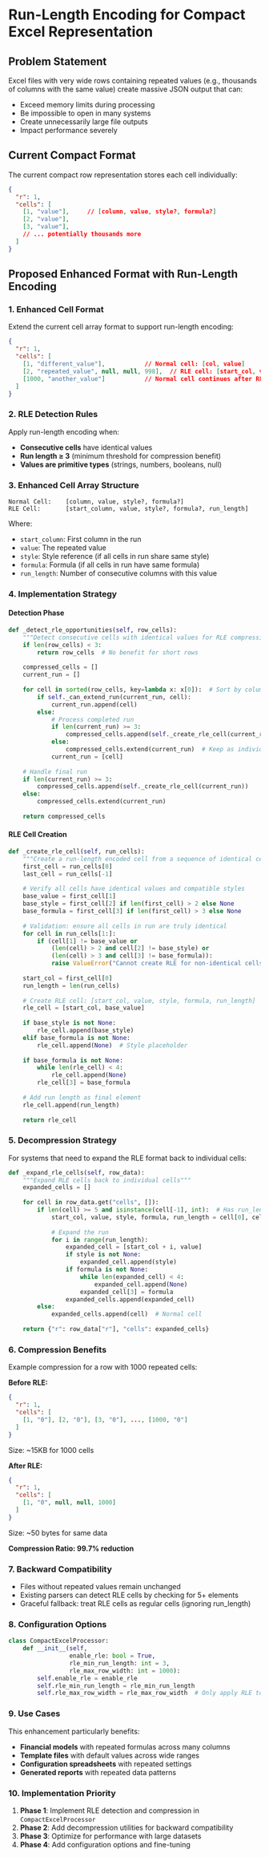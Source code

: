 # Run-Length Encoding for Compact Excel Representation

## Problem Statement

Excel files with very wide rows containing repeated values (e.g., thousands of columns with the same value) create massive JSON output that can:
- Exceed memory limits during processing
- Be impossible to open in many systems
- Create unnecessarily large file outputs
- Impact performance severely

## Current Compact Format

The current compact row representation stores each cell individually:

```json
{
  "r": 1,
  "cells": [
    [1, "value"],     // [column, value, style?, formula?]
    [2, "value"],
    [3, "value"],
    // ... potentially thousands more
  ]
}
```

## Proposed Enhanced Format with Run-Length Encoding

### 1. Enhanced Cell Format

Extend the current cell array format to support run-length encoding:

```json
{
  "r": 1,
  "cells": [
    [1, "different_value"],           // Normal cell: [col, value]
    [2, "repeated_value", null, null, 998],  // RLE cell: [start_col, value, style, formula, run_length]
    [1000, "another_value"]           // Normal cell continues after RLE
  ]
}
```

### 2. RLE Detection Rules

Apply run-length encoding when:
- **Consecutive cells** have identical values
- **Run length ≥ 3** (minimum threshold for compression benefit)
- **Values are primitive types** (strings, numbers, booleans, null)

### 3. Enhanced Cell Array Structure

```
Normal Cell:    [column, value, style?, formula?]
RLE Cell:       [start_column, value, style?, formula?, run_length]
```

Where:
- `start_column`: First column in the run
- `value`: The repeated value
- `style`: Style reference (if all cells in run share same style)
- `formula`: Formula (if all cells in run have same formula)
- `run_length`: Number of consecutive columns with this value

### 4. Implementation Strategy

#### Detection Phase
```python
def _detect_rle_opportunities(self, row_cells):
    """Detect consecutive cells with identical values for RLE compression"""
    if len(row_cells) < 3:
        return row_cells  # No benefit for short rows
    
    compressed_cells = []
    current_run = []
    
    for cell in sorted(row_cells, key=lambda x: x[0]):  # Sort by column
        if self._can_extend_run(current_run, cell):
            current_run.append(cell)
        else:
            # Process completed run
            if len(current_run) >= 3:
                compressed_cells.append(self._create_rle_cell(current_run))
            else:
                compressed_cells.extend(current_run)  # Keep as individual cells
            current_run = [cell]
    
    # Handle final run
    if len(current_run) >= 3:
        compressed_cells.append(self._create_rle_cell(current_run))
    else:
        compressed_cells.extend(current_run)
    
    return compressed_cells
```

#### RLE Cell Creation
```python
def _create_rle_cell(self, run_cells):
    """Create a run-length encoded cell from a sequence of identical cells"""
    first_cell = run_cells[0]
    last_cell = run_cells[-1]
    
    # Verify all cells have identical values and compatible styles
    base_value = first_cell[1]
    base_style = first_cell[2] if len(first_cell) > 2 else None
    base_formula = first_cell[3] if len(first_cell) > 3 else None
    
    # Validation: ensure all cells in run are truly identical
    for cell in run_cells[1:]:
        if (cell[1] != base_value or 
            (len(cell) > 2 and cell[2] != base_style) or
            (len(cell) > 3 and cell[3] != base_formula)):
            raise ValueError("Cannot create RLE for non-identical cells")
    
    start_col = first_cell[0]
    run_length = len(run_cells)
    
    # Create RLE cell: [start_col, value, style, formula, run_length]
    rle_cell = [start_col, base_value]
    
    if base_style is not None:
        rle_cell.append(base_style)
    elif base_formula is not None:
        rle_cell.append(None)  # Style placeholder
    
    if base_formula is not None:
        while len(rle_cell) < 4:
            rle_cell.append(None)
        rle_cell[3] = base_formula
    
    # Add run length as final element
    rle_cell.append(run_length)
    
    return rle_cell
```

### 5. Decompression Strategy

For systems that need to expand the RLE format back to individual cells:

```python
def _expand_rle_cells(self, row_data):
    """Expand RLE cells back to individual cells"""
    expanded_cells = []
    
    for cell in row_data.get("cells", []):
        if len(cell) >= 5 and isinstance(cell[-1], int):  # Has run_length
            start_col, value, style, formula, run_length = cell[0], cell[1], cell[2], cell[3], cell[-1]
            
            # Expand the run
            for i in range(run_length):
                expanded_cell = [start_col + i, value]
                if style is not None:
                    expanded_cell.append(style)
                if formula is not None:
                    while len(expanded_cell) < 4:
                        expanded_cell.append(None)
                    expanded_cell[3] = formula
                expanded_cells.append(expanded_cell)
        else:
            expanded_cells.append(cell)  # Normal cell
    
    return {"r": row_data["r"], "cells": expanded_cells}
```

### 6. Compression Benefits

Example compression for a row with 1000 repeated cells:

**Before RLE:**
```json
{
  "r": 1,
  "cells": [
    [1, "0"], [2, "0"], [3, "0"], ..., [1000, "0"]
  ]
}
```
Size: ~15KB for 1000 cells

**After RLE:**
```json
{
  "r": 1, 
  "cells": [
    [1, "0", null, null, 1000]
  ]
}
```
Size: ~50 bytes for same data

**Compression Ratio: 99.7% reduction**

### 7. Backward Compatibility

- Files without repeated values remain unchanged
- Existing parsers can detect RLE cells by checking for 5+ elements
- Graceful fallback: treat RLE cells as regular cells (ignoring run_length)

### 8. Configuration Options

```python
class CompactExcelProcessor:
    def __init__(self, 
                 enable_rle: bool = True,
                 rle_min_run_length: int = 3,
                 rle_max_row_width: int = 1000):
        self.enable_rle = enable_rle
        self.rle_min_run_length = rle_min_run_length  
        self.rle_max_row_width = rle_max_row_width  # Only apply RLE to wide rows
```

### 9. Use Cases

This enhancement particularly benefits:
- **Financial models** with repeated formulas across many columns
- **Template files** with default values across wide ranges
- **Configuration spreadsheets** with repeated settings
- **Generated reports** with repeated data patterns

### 10. Implementation Priority

1. **Phase 1**: Implement RLE detection and compression in `CompactExcelProcessor`
2. **Phase 2**: Add decompression utilities for backward compatibility  
3. **Phase 3**: Optimize for performance with large datasets
4. **Phase 4**: Add configuration options and fine-tuning
